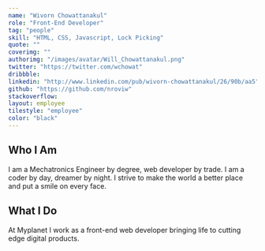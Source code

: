 ```yaml
---
name: "Wivorn Chowattanakul"
role: "Front-End Developer"
tag: "people"
skill: "HTML, CSS, Javascript, Lock Picking"
quote: ""
coverimg: ""
authorimg: "/images/avatar/Will_Chowattanakul.png"
twitter: "https://twitter.com/wchowat"
dribbble:
linkedin: "http://www.linkedin.com/pub/wivorn-chowattanakul/26/90b/aa5"
github: "https://github.com/nroviw"
stackoverflow:
layout: employee
tilestyle: "employee"
color: "black"
---
```


## Who I Am

I am a Mechatronics Engineer by degree, web developer by trade. I am a coder by day, dreamer by night. I strive to make the world a better place and put a smile on every face.

## What I Do

At Myplanet I work as a front-end web developer bringing life to cutting edge digital products.